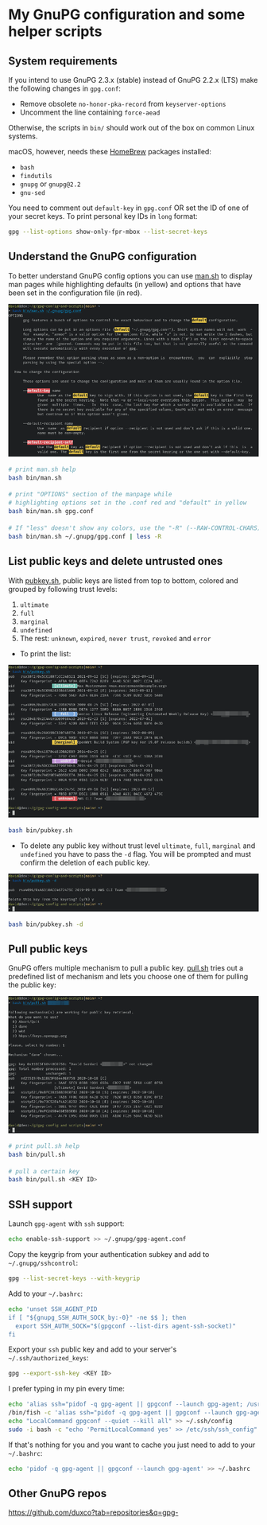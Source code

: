 # My GnuPG configuration and some helper scripts

## System requirements

If you intend to use GnuPG 2.3.x (stable) instead of GnuPG 2.2.x (LTS) make the following changes in `gpg.conf`:

- Remove obsolete `no-honor-pka-record` from `keyserver-options`
- Uncomment the line containing `force-aead`

Otherwise, the scripts in `bin/` should work out of the box on common Linux systems.

macOS, however, needs these [HomeBrew](https://brew.sh) packages installed:

- `bash`
- `findutils`
- `gnupg` or `gnupg@2.2`
- `gnu-sed`

You need to comment out `default-key` in `gpg.conf` OR set the ID of one of your secret keys. To print personal key IDs in `long` format:

```bash
gpg --list-options show-only-fpr-mbox --list-secret-keys
```

## Understand the GnuPG configuration

To better understand GnuPG config options you can use [man.sh](bin/man.sh) to display man pages while highlighting defaults (in yellow) and options that have been set in the configuration file (in red).

![man.sh](assets/man.png)

```bash
# print man.sh help
bash bin/man.sh

# print "OPTIONS" section of the manpage while
# highlighting options set in the .conf red and "default" in yellow
bash bin/man.sh gpg.conf

# If "less" doesn't show any colors, use the "-R" (--RAW-CONTROL-CHARS) flag
bash bin/man.sh ~/.gnupg/gpg.conf | less -R
```

## List public keys and delete untrusted ones

With [pubkey.sh](bin/pubkey.sh), public keys are listed from top to bottom, colored and grouped by following trust levels:

1. `ultimate`
2. `full`
3. `marginal`
4. `undefined`
5. The rest: `unknown`, `expired`, `never trust`, `revoked` and `error`

- To print the list:

![man.sh](assets/list.png)

```bash
bash bin/pubkey.sh
```

- To delete any public key without trust level `ultimate`, `full`, `marginal` and `undefined` you have to pass the `-d` flag. You will be prompted and must confirm the deletion of each public key.

![man.sh](assets/delete.png)

```bash
bash bin/pubkey.sh -d
```

## Pull public keys

GnuPG offers multiple mechanism to pull a public key. [pull.sh](bin/pull.sh) tries out a predefined list of mechanism and lets you choose one of them for pulling the public key:

![man.sh](assets/pull.png)

```bash
# print pull.sh help
bash bin/pull.sh

# pull a certain key
bash bin/pull.sh <KEY ID>
```

## SSH support

Launch `gpg-agent` with `ssh` support:

```bash
echo enable-ssh-support >> ~/.gnupg/gpg-agent.conf
```

Copy the keygrip from your authentication subkey and add to `~/.gnupg/sshcontrol`:

```bash
gpg --list-secret-keys --with-keygrip
```

Add to your `~/.bashrc`:

```bash
echo 'unset SSH_AGENT_PID
if [ "${gnupg_SSH_AUTH_SOCK_by:-0}" -ne $$ ]; then
  export SSH_AUTH_SOCK="$(gpgconf --list-dirs agent-ssh-socket)"
fi
```

Export your `ssh` public key and add to your server's `~/.ssh/authorized_keys`:

```bash
gpg --export-ssh-key <KEY ID>
```

I prefer typing in my pin every time:

```bash
echo 'alias ssh="pidof -q gpg-agent || gpgconf --launch gpg-agent; /usr/bin/ssh"' >> ~/.bashrc
/bin/fish -c 'alias ssh="pidof -q gpg-agent || gpgconf --launch gpg-agent; /usr/bin/ssh"; funcsave ssh'
echo "LocalCommand gpgconf --quiet --kill all" >> ~/.ssh/config
sudo -i bash -c "echo 'PermitLocalCommand yes' >> /etc/ssh/ssh_config"
```

If that's nothing for you and you want to cache you just need to add to your `~/.bashrc`:

```bash
echo 'pidof -q gpg-agent || gpgconf --launch gpg-agent' >> ~/.bashrc
```
## Other GnuPG repos

https://github.com/duxco?tab=repositories&q=gpg-
